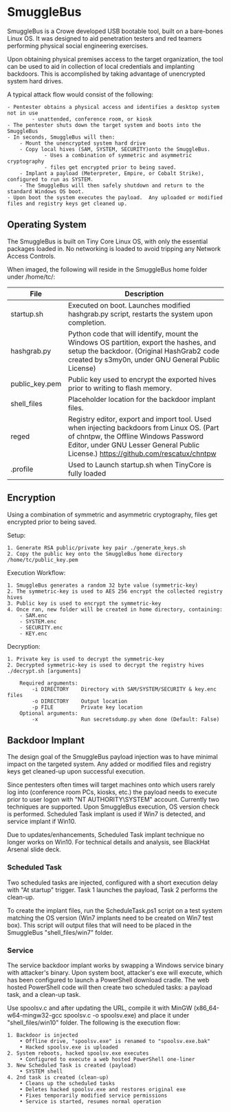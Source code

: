 # SmuggleBus

SmuggleBus is a Crowe developed USB bootable tool, built on a bare-bones Linux OS. It was designed to aid penetration testers and red teamers performing physical social engineering exercises. 

Upon obtaining physical premises access to the target organization, the tool can be used to aid in collection of local credentials and implanting backdoors. This is accomplished by taking advantage of unencrypted system hard drives. 

A typical attack flow would consist of the following:

	- Pentester obtains a physical access and identifies a desktop system not in use
            - unattended, conference room, or kiosk 
	- The pentester shuts down the target system and boots into the SmuggleBus
	- In seconds, SmuggleBus will then:
		- Mount the unencrypted system hard drive
		- Copy local hives (SAM, SYSTEM, SECURITY)onto the SmuggleBus.
                - Uses a combination of symmetric and asymmetric cryptography
                - files get encrypted prior to being saved. 
		- Implant a payload (Meterpreter, Empire, or Cobalt Strike), configured to run as SYSTEM. 
		- The SmuggleBus will then safely shutdown and return to the standard Windows OS boot. 
	- Upon boot the system executes the payload.  Any uploaded or modified files and registry keys get cleaned up.
  


## Operating System
The SmuggleBus is built on Tiny Core Linux OS, with only the essential packages loaded in. No networking is loaded to avoid tripping any Network Access Controls. 

When imaged, the following will reside in the SmuggleBus home folder under /home/tc/:

| File | Description |
| --- | --- |
|startup.sh| Executed on boot. Launches modified hashgrab.py script, restarts the system upon completion.|
|hashgrab.py|	Python code that will identify, mount the Windows OS partition, export the hashes, and setup the backdoor. (Original HashGrab2 code created by s3my0n, under GNU General Public License)|
|public_key.pem|	Public key used to encrypt the exported hives prior to writing to flash memory.|
|shell_files|	Placeholder location for the backdoor implant files.|
|reged|	Registry editor, export and import tool. Used when injecting backdoors from Linux OS. (Part of chntpw, the Offline Windows Password Editor, under GNU Lesser General Public License.) https://github.com/rescatux/chntpw|
|.profile| Used to Launch startup.sh when TinyCore is fully loaded|


## Encryption
Using a combination of symmetric and asymmetric cryptography, files get encrypted prior to being saved. 

Setup:

    1. Generate RSA public/private key pair ./generate_keys.sh
    2. Copy the public key onto the SmuggleBus home directory /home/tc/public_key.pem
		
Execution Workflow:

	1. SmuggleBus generates a random 32 byte value (symmetric-key)
	2. The symmetric-key is used to AES 256 encrypt the collected registry hives
	3. Public key is used to encrypt the symmetric-key
	4. Once ran, new folder will be created in home directory, containing:
		- SAM.enc
		- SYSTEM.enc
		- SECURITY.enc
		- KEY.enc

Decryption:

    1. Private key is used to decrypt the symmetric-key
    2. Decrypted symmetric-key is used to decrypt the registry hives ./decrypt.sh [arguments]
		
		Required arguments:
			-i DIRECTORY    Directory with SAM/SYSTEM/SECURITY & key.enc files    
			-o DIRECTORY    Output location                                       
			-p FILE         Private key location                                  
		Optional arguments:
			-x              Run secretsdump.py when done (Default: False) 
		
		
## Backdoor Implant
The design goal of the SmuggleBus payload injection was to have minimal impact on the targeted system. Any added or modified files and registry keys get cleaned-up upon successful execution. 

Since pentesters often times will target machines onto which users rarely log into (conference room PCs, kiosks, etc.) the payload needs to execute prior to user logon with "NT AUTHORITY\SYSTEM" account. Currently two techniques are supported. Upon SmuggleBus execution, OS version check is performed. Scheduled Task implant is used if Win7 is detected, and service implant if Win10. 

Due to updates/enhancements, Scheduled Task implant technique no longer works on Win10. For technical details and analysis, see BlackHat Arsenal slide deck.

### Scheduled Task
Two scheduled tasks are injected, configured with a short execution delay with "At startup" trigger. Task 1 launches the payload, Task 2 performs the clean-up. 

To create the implant files, run the ScheduleTask.ps1 script on a test system matching the OS version (Win7 implants need to be created on Win7 test box). This script will output files that will need to be placed in the SmuggleBus "shell_files/win7" folder. 

### Service
The service backdoor implant works by swapping a Windows service binary with attacker's binary. Upon system boot, attacker's exe will execute, which has been configured to launch a PowerShell download cradle. The web hosted PowerShell code will then create two scheduled tasks: a payload task, and a clean-up task. 

Use spoolsv.c and after updating the URL, compile it with MinGW (x86_64-w64-mingw32-gcc spoolsv.c -o spoolsv.exe) and place it under "shell_files/win10" folder. The following is the execution flow:

	1. Backdoor is injected
		• Offline drive, "spoolsv.exe" is renamed to "spoolsv.exe.bak"
		• Hacked spoolsv.exe is uploaded
	2. System reboots, hacked spoolsv.exe executes
		• Configured to execute a web hosted PowerShell one-liner
	3. New Scheduled Task is created (payload)
		• SYSTEM shell 
	4. 2nd task is created (clean-up)
		• Cleans up the scheduled tasks
		• Deletes hacked spoolsv.exe and restores original exe
		• Fixes temporarily modified service permissions
		• Service is started, resumes normal operation




